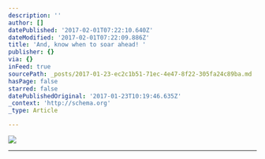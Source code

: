 ```yaml
---
description: ''
author: []
datePublished: '2017-02-01T07:22:10.640Z'
dateModified: '2017-02-01T07:22:09.886Z'
title: 'And, know when to soar ahead! '
publisher: {}
via: {}
inFeed: true
sourcePath: _posts/2017-01-23-ec2c1b51-71ec-4e47-8f22-305fa24c89ba.md
hasPage: false
starred: false
datePublishedOriginal: '2017-01-23T10:19:46.635Z'
_context: 'http://schema.org'
_type: Article

---
```

![](https://the-grid-user-content.s3-us-west-2.amazonaws.com/6aeccada-5733-406f-808a-d891a6568fe1.jpg)

---